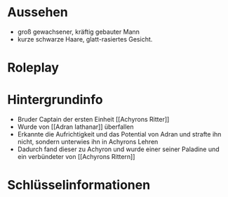 # Aussehen
- groß gewachsener, kräftig gebauter Mann
- kurze schwarze Haare, glatt-rasiertes Gesicht.

# Roleplay

# Hintergrundinfo
- Bruder Captain der ersten Einheit [[Achyrons Ritter]]
- Wurde von [[Adran Iathanar]] überfallen
- Erkannte die Aufrichtigkeit und das Potential von Adran und strafte ihn nicht, sondern unterwies ihn in Achyrons Lehren
- Dadurch fand dieser zu Achyron und wurde einer seiner Paladine und ein verbündeter von [[Achyrons Rittern]]
# Schlüsselinformationen

